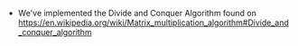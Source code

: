 - We've implemented the Divide and Conquer Algorithm found on https://en.wikipedia.org/wiki/Matrix_multiplication_algorithm#Divide_and_conquer_algorithm
